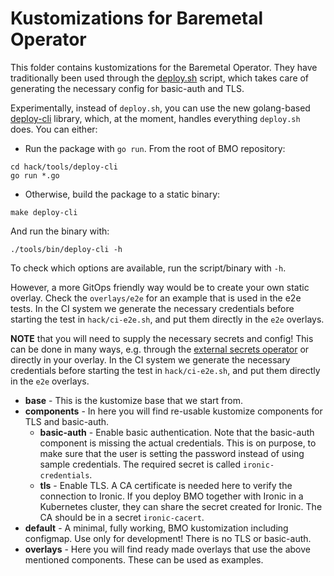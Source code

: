 # Kustomizations for Baremetal Operator

This folder contains kustomizations for the Baremetal Operator. They have
traditionally been used through the [deploy.sh](../tools/deploy.sh) script,
which takes care of generating the necessary config for basic-auth and TLS.

Experimentally, instead of `deploy.sh`, you can use the new golang-based
[deploy-cli](../hack/tools/deploy-cli) library,
which, at the moment, handles everything `deploy.sh` does. You can either:

- Run the package with `go run`. From the root of BMO repository:

```shell
cd hack/tools/deploy-cli
go run *.go
```

- Otherwise, build the package to a static binary:

```shell
make deploy-cli
```

And run the binary with:

```shell
./tools/bin/deploy-cli -h
```

To check which options are available, run the script/binary with `-h`.

However, a more GitOps friendly way would be to create your own static overlay.
Check the `overlays/e2e` for an example that is used in the e2e tests.
In the CI system we generate the necessary credentials before starting the test
in `hack/ci-e2e.sh`, and put them directly in the `e2e` overlays.

**NOTE** that you will need to supply the necessary secrets and config! This can
be done in many ways, e.g. through the
[external secrets operator](https://external-secrets.io/latest/) or directly in
your overlay.
In the CI system we generate the necessary credentials before starting the test
in `hack/ci-e2e.sh`, and put them directly in the `e2e` overlays.

- **base** - This is the kustomize base that we start from.
- **components** - In here you will find re-usable kustomize components for TLS
  and basic-auth.
   - **basic-auth** - Enable basic authentication. Note that the basic-auth
      component is missing the actual credentials. This is on purpose, to make
      sure that the user is setting the password instead of using sample
      credentials. The required secret is called `ironic-credentials`.
   - **tls** - Enable TLS. A CA certificate is needed here to verify the
      connection to Ironic. If you deploy BMO together with Ironic in a
      Kubernetes cluster, they can share the secret created for Ironic. The CA
      should be in a secret `ironic-cacert`.
- **default** - A minimal, fully working, BMO kustomization including configmap.
   Use only for development! There is no TLS or basic-auth.
- **overlays** - Here you will find ready made overlays that use the above
   mentioned components. These can be used as examples.
